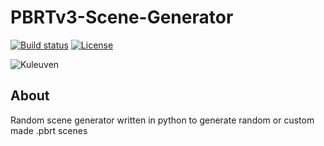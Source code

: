 # PBRTv3-Scene-Generator

[![Build status][s1]][tr] <!---[![Code Quality][s2]][co]--> [![License][s3]][li]

[s1]: https://travis-ci.org/milebril/PBRTv3-Scene-Generator.svg?branch=main
<!---[s2]: https://api.codacy.com/project/badge/Grade/149c5d5bcc2b48179900654badebf655-->
[s3]: https://img.shields.io/badge/license-CGRG%201.0-blue.svg

[tr]: https://travis-ci.org/milebril/PBRTv3-Scene-Generator
<!---[co]: https://www.codacy.com/app/matt77hias/CG-Practicum?utm_source=github.com&amp;utm_medium=referral&amp;utm_content=ComputerGraphicsResearchGroup/CG-Practicum&amp;utm_campaign=Badge_Grade-->
[li]: https://raw.githubusercontent.com/milebril/PBRTv3-Scene-Generator/main/LICENSE

[dataset]: https://graphics.cs.kuleuven.be/courses/H07Z5a/modellen.html

![Kuleuven](https://i.imgur.com/iEBj8hq.png)

## About
Random scene generator written in python to generate random or custom made .pbrt scenes
